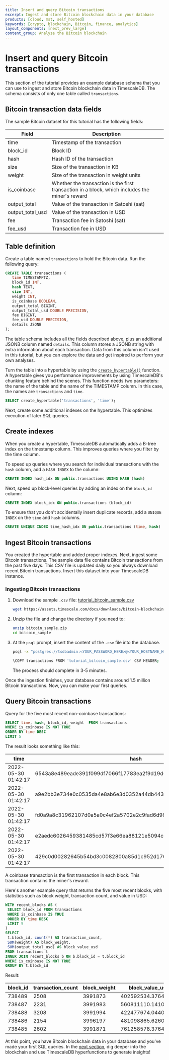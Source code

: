 ```yaml
---
title: Insert and query Bitcoin transactions
excerpt: Ingest and store Bitcoin blockchain data in your database
products: [cloud, mst, self_hosted]
keywords: [crypto, blockchain, Bitcoin, finance, analytics]
layout_components: [next_prev_large]
content_group: Analyze the Bitcoin blockchain
---
```


# Insert and query Bitcoin transactions

This section of the tutorial provides an example database schema that you can
use to ingest and store Bitcoin blockchain data in TimescaleDB. The schema
consists of only one table called `transactions`.

## Bitcoin transaction data fields

The sample Bitcoin dataset for this tutorial has the following fields:

| Field | Description |
|---|---|
| time | Timestamp of the transaction |
| block_id | Block ID |
| hash | Hash ID of the transaction |
| size | Size of the transaction in KB |
| weight | Size of the transaction in weight units |
| is_coinbase | Whether the transaction is the first transaction in a block, which includes the miner's reward |
| output_total | Value of the transaction in Satoshi (sat) |
| output_total_usd | Value of the transaction in USD |
| fee | Transaction fee in Satoshi (sat) |
| fee_usd | Transaction fee in USD |

## Table definition

Create a table named `transactions` to hold the Bitcoin data.
Run the following query:

```sql
CREATE TABLE transactions (
   time TIMESTAMPTZ,
   block_id INT,
   hash TEXT,
   size INT,
   weight INT,
   is_coinbase BOOLEAN,
   output_total BIGINT,
   output_total_usd DOUBLE PRECISION,
   fee BIGINT,
   fee_usd DOUBLE PRECISION,
   details JSONB
);
```

The table schema includes all the fields described above, plus an additional JSONB
column named `details`. This column stores a JSONB string with extra
information about each transaction. Data from this column isn't used in this
tutorial, but you can explore the data and get inspired to perform your own
analyses.

Turn the table into a hypertable by using the
[`create_hypertable()`][create_hypertable] function.
A hypertable gives you performance improvements by using
TimescaleDB's chunking feature behind the scenes.
This function needs two
parameters: the name of the table and the name of the TIMESTAMP
column. In this case, the names are `transactions` and `time`.

```sql
SELECT create_hypertable('transactions', 'time');
```

Next, create some additional indexes on
the hypertable. This optimizes execution of later SQL queries.

## Create indexes

When you create a hypertable, TimescaleDB automatically adds a B-tree index
on the timestamp column. This improves queries
where you filter by the time column.

To speed up queries where you search for
individual transactions with the `hash` column, add a `HASH INDEX` to
the column:

```sql
CREATE INDEX hash_idx ON public.transactions USING HASH (hash)
```

Next, speed up block-level queries by adding an index on the `block_id` column:

```sql
CREATE INDEX block_idx ON public.transactions (block_id)
```

To ensure that you don't accidentally insert duplicate records,
add a `UNIQUE INDEX` on the `time` and `hash` columns.

```sql
CREATE UNIQUE INDEX time_hash_idx ON public.transactions (time, hash)
```

## Ingest Bitcoin transactions

You created the hypertable and added proper indexes.
Next, ingest some Bitcoin transactions. The sample data file
contains Bitcoin transactions from the past five days. This CSV file is
updated daily so you always download recent Bitcoin transactions.
Insert this dataset into your TimescaleDB instance.

<Procedure>

### Ingesting Bitcoin transactions

1.  Download the sample `.csv` file: <Tag type="download">[tutorial_bitcoin_sample.csv](https://assets.timescale.com/docs/downloads/bitcoin-blockchain/bitcoin_sample.zip)</Tag>

    ```bash
    wget https://assets.timescale.com/docs/downloads/bitcoin-blockchain/bitcoin_sample.zip
    ```

1.  Unzip the file and change the directory if you need to:

    ```bash
    unzip bitcoin_sample.zip
    cd bitcoin_sample
    ```

1.  At the `psql` prompt, insert the content of the `.csv` file into the database.

    ```bash
    psql -x "postgres://tsdbadmin:<YOUR_PASSWORD_HERE>@<YOUR_HOSTNAME_HERE>:<YOUR_PORT_HERE>/tsdb?sslmode=require"
    
    \COPY transactions FROM 'tutorial_bitcoin_sample.csv' CSV HEADER;
    ```

    The process should complete in 3-5 minutes.

</Procedure>

Once the ingestion finishes, your database contains around 1.5 million Bitcoin
transactions. Now, you can make your first queries.

## Query Bitcoin transactions

Query for the five most recent non-coinbase transactions:

```sql
SELECT time, hash, block_id, weight  FROM transactions 
WHERE is_coinbase IS NOT TRUE
ORDER BY time DESC
LIMIT 5
```

The result looks something like this:

<!-- vale Google.Units = NO -->
time               |hash                                                            |block_id|weight|
-------------------|----------------------------------------------------------------|--------|------|
2022-05-30 01:42:17|6543a8e489eade391f099df7066f17783ea2f9d19d644d818ac22bd8fb86005e|  738489|   863|
2022-05-30 01:42:17|a9e2bb3e734e0c0535da4e8ab6e3d0352a44db443d48a861bd5b196575dfd3ff|  738489|   577|
2022-05-30 01:42:17|fd0a9a8c31962107d0a5a0c4ef2a5702e2c9fad6d989e7ac543d87783205a980|  738489|   758|
2022-05-30 01:42:17|e2aedc6026459381485cd57f3e66ea88121e5094c03fa4634193417069058609|  738489|   766|
2022-05-30 01:42:17|429c0d00282645b54bd3c0082800a85d1c952d1764c54dc2a591f97b97c93fbd|  738489|   766|
<!-- vale Google.Units = YES -->

<Highlight type="note">
A coinbase transaction is the first transaction in each block. This transaction contains the miner's reward.
</Highlight>

Here's another example query that returns the five most recent blocks, with
statistics such as block weight, transaction count, and value in USD:

```sql
WITH recent_blocks AS (
 SELECT block_id FROM transactions 
 WHERE is_coinbase IS TRUE
 ORDER BY time DESC 
 LIMIT 5
) 
SELECT
 t.block_id, count(*) AS transaction_count,
 SUM(weight) AS block_weight,
 SUM(output_total_usd) AS block_value_usd
FROM transactions t
INNER JOIN recent_blocks b ON b.block_id = t.block_id
WHERE is_coinbase IS NOT TRUE
GROUP BY t.block_id
```

Result:

block_id|transaction_count|block_weight|block_value_usd   |
--------|-----------------|------------|------------------|
  738489|             2508|     3991873|402592534.37649953|
  738487|             2231|     3991983| 560811110.1410986|
  738488|             3208|     3991994| 422477674.0440979|
  738486|             2154|     3996197| 481098865.6260999|
  738485|             2602|     3991871| 761258578.3764017|

At this point, you have Bitcoin blockchain data in your database and you've made
your first SQL queries. In the [next section][next-section], dig deeper into the blockchain and use
TimescaleDB hyperfunctions to generate insights!

[create_hypertable]: /api/:currentVersion:/hypertable/create_hypertable/
[next-section]: /tutorials/:currentVersion:/analyze-bitcoin-blockchain/analyze-blockchain/
